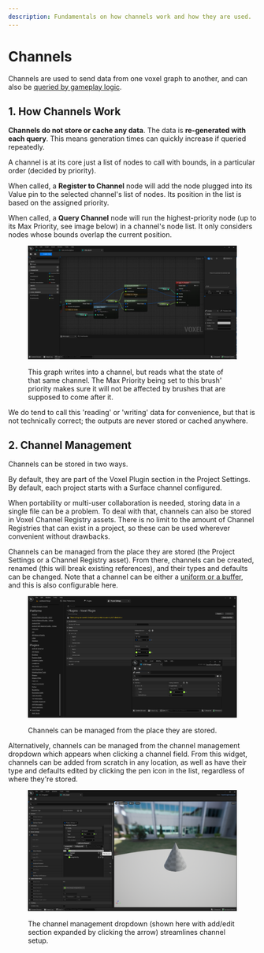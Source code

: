 ```yaml
---
description: Fundamentals on how channels work and how they are used.
---
```


# Channels

Channels are used to send data from one voxel graph to another, and can also be [queried by gameplay logic](blueprints/querying-voxel-graphs.md).

## 1. How Channels Work

**Channels do not store or cache any data**. The data is **re-generated with each query**. This means generation times can quickly increase if queried repeatedly.

A channel is at its core just a list of nodes to call with bounds, in a particular order (decided by priority).&#x20;

When called, a **Register to Channel** node will add the node plugged into its Value pin to the selected channel's list of nodes. Its position in the list is based on the assigned priority.

When called, a **Query Channel** node will run the highest-priority node (up to its Max Priority, see image below) in a channel's node list. It only considers nodes whose bounds overlap the current position.

<figure><img src="../.gitbook/assets/image (136).png" alt=""><figcaption><p>This graph writes into a channel, but reads what the state of that same channel. The Max Priority being set to this brush' priority makes sure it will not be affected by brushes that are supposed to come after it. </p></figcaption></figure>

We do tend to call this 'reading' or 'writing' data for convenience, but that is not technically correct; the outputs are never stored or cached anywhere.

## 2. Channel Management

Channels can be stored in two ways.&#x20;

By default, they are part of the Voxel Plugin section in the Project Settings. By default, each project starts with a Surface channel configured.&#x20;

When portability or multi-user collaboration is needed, storing data in a single file can be a problem. To deal with that, channels can also be stored in Voxel Channel Registry assets. There is no limit to the amount of Channel Registries that can exist in a project, so these can be used wherever convenient without drawbacks. &#x20;

Channels can be managed from the place they are stored (the Project Settings or a Channel Registry asset). From there, channels can be created, renamed (this will break existing references), and their types and defaults can be changed. Note that a channel can be either a [uniform or a buffer](using-graphs/buffers-and-uniforms.md), and this is also configurable here.

<figure><img src="../.gitbook/assets/image (8) (1).png" alt=""><figcaption><p>Channels can be managed from the place they are stored.</p></figcaption></figure>

Alternatively, channels can be managed from the channel management dropdown which appears when clicking a channel field. From this widget, channels can be added from scratch in any location, as well as have their type and defaults edited by clicking the pen icon in the list, regardless of where they're stored.&#x20;

<figure><img src="../.gitbook/assets/image (9) (1).png" alt=""><figcaption><p>The channel management dropdown (shown here with add/edit section expanded by clicking the arrow) streamlines channel setup.</p></figcaption></figure>
